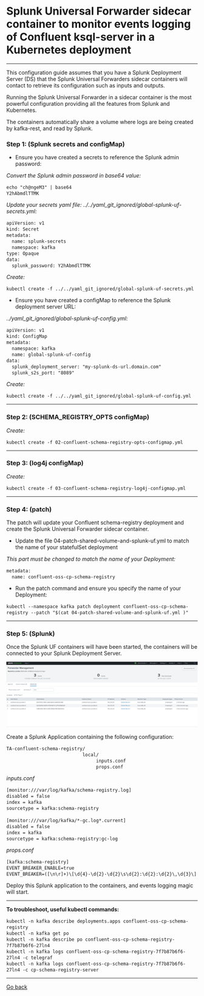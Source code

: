 # Splunk Universal Forwarder sidecar container to monitor events logging of Confluent ksql-server in a Kubernetes deployment

--------------------------------------------------------------------------------

This configuration guide assumes that you have a Splunk Deployment Server (DS) that the Splunk Universal Forwarders sidecar containers will contact to retrieve its configuration such as inputs and outputs.

Running the Splunk Universal Forwarder in a sidecar container is the most powerful configuration providing all the features from Splunk and Kubernetes.

The containers automatically share a volume where logs are being created by kafka-rest, and read by Splunk.

### Step 1: (Splunk secrets and configMap)

- Ensure you have created a secrets to reference the Splunk admin password:

*Convert the Splunk admin password in base64 value:*

```
echo "ch@ngeM3" | base64
Y2hAbmdlTTMK
```

*Update your secrets yaml file: ../../yaml_git_ignored/global-splunk-uf-secrets.yml:*

```
apiVersion: v1
kind: Secret
metadata:
  name: splunk-secrets
  namespace: kafka
type: Opaque
data:
  splunk_password: Y2hAbmdlTTMK
```

*Create:*

```
kubectl create -f ../../yaml_git_ignored/global-splunk-uf-secrets.yml
```

- Ensure you have created a configMap to reference the Splunk deployment server URL:

*../yaml_git_ignored/global-splunk-uf-config.yml:*

```
apiVersion: v1
kind: ConfigMap
metadata:
  namespace: kafka
  name: global-splunk-uf-config
data:
  splunk_deployment_server: "my-splunk-ds-url.domain.com"
  splunk_s2s_port: "8089"
```

*Create:*

```
kubectl create -f ../../yaml_git_ignored/global-splunk-uf-config.yml
```

--------------------------------------------------------------------------------

### Step 2: (SCHEMA_REGISTRY_OPTS configMap)

*Create:*

```
kubectl create -f 02-confluent-schema-registry-opts-configmap.yml
```

--------------------------------------------------------------------------------

### Step 3: (log4j configMap)

*Create:*

```
kubectl create -f 03-confluent-schema-registry-log4j-configmap.yml

```

--------------------------------------------------------------------------------

### Step 4: (patch)

The patch will update your Confluent schema-registry deployment and create the Splunk Universal Forwarder sidecar container.

- Update the file 04-patch-shared-volume-and-splunk-uf.yml to match the name of your statefulSet deployment

*This part must be changed to match the name of your Deployment:*

```
metadata:
  name: confluent-oss-cp-schema-registry
```

- Run the patch command and ensure you specify the name of your Deployment:

```
kubectl --namespace kafka patch deployment confluent-oss-cp-schema-registry --patch "$(cat 04-patch-shared-volume-and-splunk-uf.yml )"
```

--------------------------------------------------------------------------------

### Step 5: (Splunk)

Once the Splunk UF containers will have been started, the containers will be connected to your Splunk Deployment Server.

![screen1](../../../docs/img/kafka-brokers-ds.png)

Create a Splunk Application containing the following configuration:

```
TA-confluent-schema-registry/
                            local/
                                 inputs.conf
                                 props.conf
```

*inputs.conf*

```
[monitor:///var/log/kafka/schema-registry.log]
disabled = false
index = kafka
sourcetype = kafka:schema-registry

[monitor:///var/log/kafka/*-gc.log*.current]
disabled = false
index = kafka
sourcetype = kafka:schema-registry:gc-log
```

*props.conf*

```
[kafka:schema-registry]
EVENT_BREAKER_ENABLE=true
EVENT_BREAKER=([\n\r]+)\[\d{4}-\d{2}-\d{2}\s\d{2}:\d{2}:\d{2}\,\d{3}\]
```

Deploy this Splunk application to the containers, and events logging magic will start.

--------------------------------------------------------------------------------

**To troubleshoot, useful kubectl commands:**

```
kubectl -n kafka describe deployments.apps confluent-oss-cp-schema-registry
kubectl -n kafka get po
kubectl -n kafka describe po confluent-oss-cp-schema-registry-7f7b87b6f6-27ln4
kubectl -n kafka logs confluent-oss-cp-schema-registry-7f7b87b6f6-27ln4 -c telegraf
kubectl -n kafka logs confluent-oss-cp-schema-registry-7f7b87b6f6-27ln4 -c cp-schema-registry-server
```

--------------
[Go back](../)